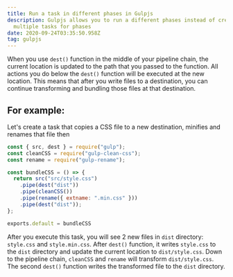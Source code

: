 ```yaml
---
title: Run a task in different phases in Gulpjs
description: Gulpjs allows you to run a different phases instead of creating
  multiple tasks for phases
date: 2020-09-24T03:35:50.958Z
tag: gulpjs
---
```

When you use `dest()` function in the middle of your pipeline chain, the current location is updated to the path that you passed to the function. All actions you do below the `dest()` function will be executed at the new location. This means that after you write files to a destination, you can continue transforming and bundling those files at that destination.

## For example:

Let's create a task that copies a CSS file to a new destination, minifies and renames that file then

```javascript
const { src, dest } = require("gulp");
const cleanCSS = require("gulp-clean-css");
const rename = require("gulp-rename");

const bundleCSS = () => {
  return src("src/style.css")
    .pipe(dest("dist"))
    .pipe(cleanCSS())
    .pipe(rename({ extname: ".min.css" }))
    .pipe(dest("dist"));
};

exports.default = bundleCSS
```

After you execute this task, you will see 2 new files in `dist` directory: `style.css` and `style.min.css`. After `dest()` function, it writes `style.css` to the `dist` directory and update the current location to `dist/style.css`. Down to the pipeline chain, `cleanCSS` and `rename` will transform `dist/style.css`. The second `dest()` function writes the transformed file to the `dist` directory.